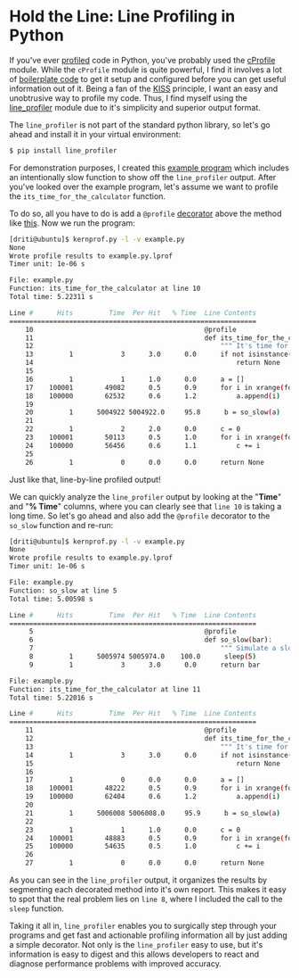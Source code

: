 # Hold the Line: Line Profiling in Python

If you've ever [profiled][2] code in Python, you've probably used the
[cProfile][1] module. While the `cProfile` module is quite powerful, I find it
involves a lot of [boilerplate code][4] to get it setup and configured before
you can get useful information out of it. Being a fan of the [KISS][5]
principle, I want an easy and unobtrusive way to profile my code. Thus, I find
myself using the [line_profiler][3] module due to it's simplicity and superior
output format.

The `line_profiler` is not part of the standard python library, so let's go
ahead and install it in your virtual environment:

```bash
$ pip install line_profiler
```

For demonstration purposes, I created this [example program][6] which includes
an intentionally slow function to show off the `line_profiler` output. After
you've looked over the example program, let's assume we want to profile the
`its_time_for_the_calculator` function.

To do so, all you have to do is add a `@profile` [decorator][8] above the method
like [this][7]. Now we run the program:


```bash
[driti@ubuntu]$ kernprof.py -l -v example.py
None
Wrote profile results to example.py.lprof
Timer unit: 1e-06 s

File: example.py
Function: its_time_for_the_calculator at line 10
Total time: 5.22311 s

Line #      Hits         Time  Per Hit   % Time  Line Contents
==============================================================
    10                                           @profile
    11                                           def its_time_for_the_calculator(foo):
    12                                               """ It's time for the calculator. """
    13         1            3      3.0      0.0      if not isinstance(foo, int):
    14                                                   return None
    15
    16         1            1      1.0      0.0      a = []
    17    100001        49082      0.5      0.9      for i in xrange(foo):
    18    100000        62532      0.6      1.2          a.append(i)
    19
    20         1      5004922 5004922.0     95.8      b = so_slow(a)
    21
    22         1            2      2.0      0.0      c = 0
    23    100001        50113      0.5      1.0      for i in xrange(foo):
    24    100000        56456      0.6      1.1          c += i
    25
    26         1            0      0.0      0.0      return None
```

Just like that, line-by-line profiled output!

We can quickly analyze the `line_profiler` output by looking at the "**Time**"
and "**% Time**" columns, where you can clearly see that `line 10` is taking a
long time. So let's go ahead and also add the `@profile` decorator to the
`so_slow` function and re-run:

```bash
[driti@ubuntu]$ kernprof.py -l -v example.py
None
Wrote profile results to example.py.lprof
Timer unit: 1e-06 s

File: example.py
Function: so_slow at line 5
Total time: 5.00598 s

Line #      Hits         Time  Per Hit   % Time  Line Contents
==============================================================
     5                                           @profile
     6                                           def so_slow(bar):
     7                                               """ Simulate a slow function. """
     8         1      5005974 5005974.0    100.0      sleep(5)
     9         1            3      3.0      0.0      return bar

File: example.py
Function: its_time_for_the_calculator at line 11
Total time: 5.22016 s

Line #      Hits         Time  Per Hit   % Time  Line Contents
==============================================================
    11                                           @profile
    12                                           def its_time_for_the_calculator(foo):
    13                                               """ It's time for the calculator. """
    14         1            3      3.0      0.0      if not isinstance(foo, int):
    15                                                   return None
    16
    17         1            0      0.0      0.0      a = []
    18    100001        48222      0.5      0.9      for i in xrange(foo):
    19    100000        62404      0.6      1.2          a.append(i)
    20
    21         1      5006008 5006008.0     95.9      b = so_slow(a)
    22
    23         1            1      1.0      0.0      c = 0
    24    100001        48883      0.5      0.9      for i in xrange(foo):
    25    100000        54635      0.5      1.0          c += i
    26
    27         1            0      0.0      0.0      return None
```

As you can see in the `line_profiler` output, it organizes the results
by segmenting each decorated method into it's own report. This makes it easy
to spot that the real problem lies on `line 8`, where I included the call to
the `sleep` function.

Taking it all in, `line_profiler` enables you to surgically step through your
programs and get fast and actionable profiling information all by just adding
a simple decorator. Not only is the `line_profiler` easy to use, but it's
information is easy to digest and this allows developers to react and diagnose
performance problems with improved accuracy.

[1]: http://docs.python.org/2/library/profile.html#module-cProfile
[2]: http://en.wikipedia.org/wiki/Profiling_(computer_programming)
[3]: http://pythonhosted.org/line_profiler/
[4]: http://docs.python.org/2/library/profile.html#profile.Profile
[5]: http://en.wikipedia.org/wiki/KISS_principle
[6]: https://gist.github.com/danriti
[7]: https://gist.github.com/danriti
[8]: https://wiki.python.org/moin/PythonDecorators#What_is_a_Decorator
